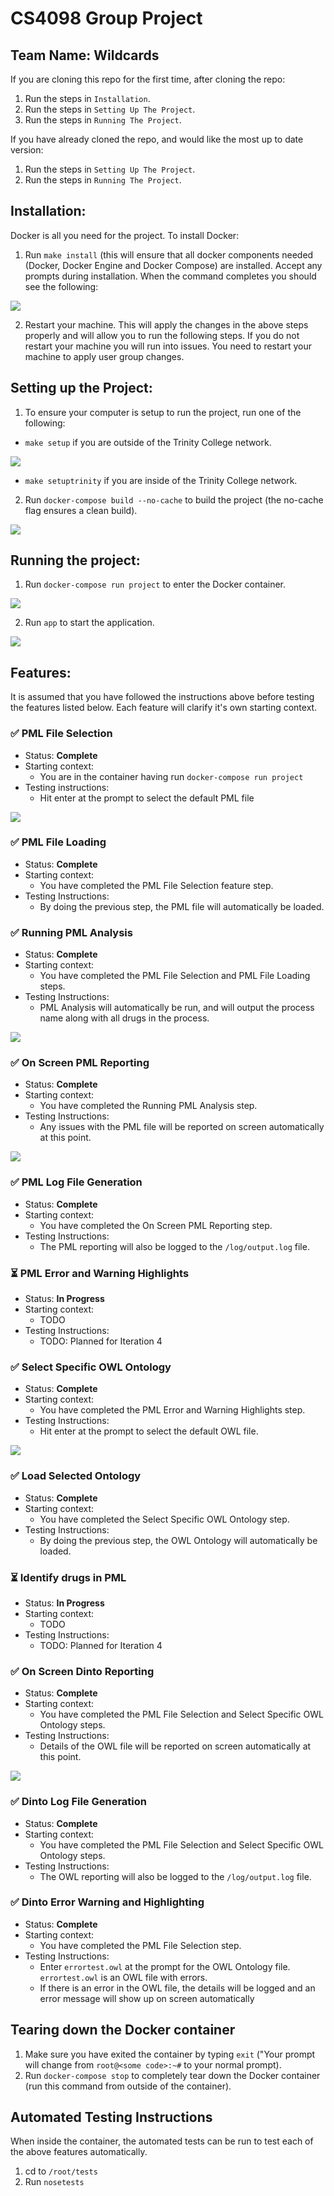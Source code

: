 # CS4098 Group Project
## Team Name: Wildcards

If you are cloning this repo for the first time, after cloning the repo:

1. Run the steps in `Installation`.
2. Run the steps in `Setting Up The Project`.
3. Run the steps in `Running The Project`.

If you have already cloned the repo, and would like the most up to date version:

1. Run the steps in `Setting Up The Project`.
2. Run the steps in `Running The Project`.


## Installation:

Docker is all you need for the project. To install Docker:

1. Run `make install` (this will ensure that all docker components needed (Docker, Docker Engine and Docker Compose) are installed. Accept any prompts during installation. When the command completes you should see the following:

![](http://i.imgur.com/OaLaivJ.png)

2. Restart your machine. This will apply the changes in the above steps properly and will allow you to run the following steps. If you do not restart your machine you will run into issues. You need to restart your machine to apply user group changes.


## Setting up the Project:

1. To ensure your computer is setup to run the project, run one of the following:
 * `make setup` if you are outside of the Trinity College network.

![](http://i.imgur.com/DUNCMhy.png)

 * `make setuptrinity` if you are inside of the Trinity College network.

2. Run `docker-compose build --no-cache` to build the project (the no-cache flag ensures a clean build).

![](http://i.imgur.com/GqkHsLI.png)


## Running the project:

1. Run `docker-compose run project` to enter the Docker container.

![](http://i.imgur.com/5ittEkl.png)

2. Run `app` to start the application.

![](http://i.imgur.com/HFsNKtK.png)


## Features:

It is assumed that you have followed the instructions above before testing the features listed below. Each feature will clarify it's own starting context.

### ✅ PML File Selection

* Status: **Complete**
* Starting context:
   * You are in the container having run `docker-compose run project`
* Testing instructions:
   * Hit enter at the prompt to select the default PML file

![](http://i.imgur.com/HFsNKtK.png)

### ✅ PML File Loading

* Status: **Complete**
* Starting context:
   * You have completed the PML File Selection feature step.
* Testing Instructions:
   * By doing the previous step, the PML file will automatically be loaded.
   
### ✅ Running PML Analysis 
* Status: **Complete**
* Starting context:
   * You have completed the PML File Selection and PML File Loading steps.
* Testing Instructions:
   * PML Analysis will automatically be run, and will output the process name along with all drugs in the process.

![](http://i.imgur.com/HWhIMMi.png)

### ✅ On Screen PML Reporting

* Status: **Complete**
* Starting context:
   * You have completed the Running PML Analysis step.
* Testing Instructions:
   * Any issues with the PML file will be reported on screen automatically at this point.

![](http://i.imgur.com/HWhIMMi.png)

### ✅ PML Log File Generation

* Status: **Complete**
* Starting context:
   * You have completed the On Screen PML Reporting step.
* Testing Instructions:
   * The PML reporting will also be logged to the `/log/output.log` file.

### ⏳ PML Error and Warning Highlights

* Status: **In Progress**
* Starting context:
   * TODO
* Testing Instructions:
   * TODO: Planned for Iteration 4

### ✅ Select Specific OWL Ontology

* Status: **Complete**
* Starting context:
   * You have completed the PML Error and Warning Highlights step.
* Testing Instructions:
   * Hit enter at the prompt to select the default OWL file.

![](http://i.imgur.com/BBfmUdO.png)

### ✅ Load Selected Ontology

* Status: **Complete**
* Starting context:
   * You have completed the Select Specific OWL Ontology step.
* Testing Instructions:
   * By doing the previous step, the OWL Ontology will automatically be loaded.
   
### ⏳ Identify drugs in PML

* Status: **In Progress**
* Starting context:
   * TODO
* Testing Instructions:
   * TODO: Planned for Iteration 4

### ✅ On Screen Dinto Reporting

* Status: **Complete**
* Starting context:
   * You have completed the PML File Selection and Select Specific OWL Ontology steps.
* Testing Instructions:
   * Details of the OWL file will be reported on screen automatically at this point.

![](http://i.imgur.com/HWhIMMi.png)

### ✅ Dinto Log File Generation

* Status: **Complete**
* Starting context:
   * You have completed the PML File Selection and Select Specific OWL Ontology steps.
* Testing Instructions:
   * The OWL reporting will also be logged to the `/log/output.log` file.

### ✅ Dinto Error Warning and Highlighting

* Status: **Complete**
* Starting context:
   * You have completed the PML File Selection step.
* Testing Instructions:
   * Enter `errortest.owl` at the prompt for the OWL Ontology file. `errortest.owl` is an OWL file with errors.
   * If there is an error in the OWL file, the details will be logged and an error message will show up on screen automatically


## Tearing down the Docker container

1. Make sure you have exited the container by typing `exit` ("Your prompt will change from `root@<some code>:~#` to your normal prompt).
2. Run `docker-compose stop` to completely tear down the Docker container (run this command from outside of the container).


## Automated Testing Instructions

When inside the container, the automated tests can be run to test each of the above features automatically. 

1. cd to `/root/tests` 
2. Run `nosetests`

